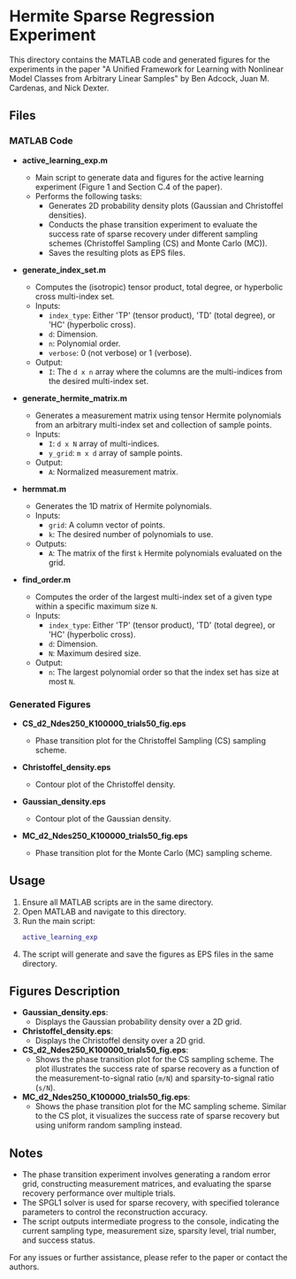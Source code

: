 # Hermite Sparse Regression Experiment

This directory contains the MATLAB code and generated figures for the experiments in the paper "A Unified Framework for Learning with Nonlinear Model Classes from Arbitrary Linear Samples" by Ben Adcock, Juan M. Cardenas, and Nick Dexter.

## Files

### MATLAB Code

- **active_learning_exp.m**
  - Main script to generate data and figures for the active learning experiment (Figure 1 and Section C.4 of the paper).
  - Performs the following tasks:
    - Generates 2D probability density plots (Gaussian and Christoffel densities).
    - Conducts the phase transition experiment to evaluate the success rate of sparse recovery under different sampling schemes (Christoffel Sampling (CS) and Monte Carlo (MC)).
    - Saves the resulting plots as EPS files.

- **generate_index_set.m**
  - Computes the (isotropic) tensor product, total degree, or hyperbolic cross multi-index set.
  - Inputs:
    - `index_type`: Either 'TP' (tensor product), 'TD' (total degree), or 'HC' (hyperbolic cross).
    - `d`: Dimension.
    - `n`: Polynomial order.
    - `verbose`: 0 (not verbose) or 1 (verbose).
  - Output:
    - `I`: The `d x n` array where the columns are the multi-indices from the desired multi-index set.

- **generate_hermite_matrix.m**
  - Generates a measurement matrix using tensor Hermite polynomials from an arbitrary multi-index set and collection of sample points.
  - Inputs:
    - `I`: `d x N` array of multi-indices.
    - `y_grid`: `m x d` array of sample points.
  - Output:
    - `A`: Normalized measurement matrix.

- **hermmat.m**
  - Generates the 1D matrix of Hermite polynomials.
  - Inputs:
    - `grid`: A column vector of points.
    - `k`: The desired number of polynomials to use.
  - Outputs:
    - `A`: The matrix of the first `k` Hermite polynomials evaluated on the grid.

- **find_order.m**
  - Computes the order of the largest multi-index set of a given type within a specific maximum size `N`.
  - Inputs:
    - `index_type`: Either 'TP' (tensor product), 'TD' (total degree), or 'HC' (hyperbolic cross).
    - `d`: Dimension.
    - `N`: Maximum desired size.
  - Output:
    - `n`: The largest polynomial order so that the index set has size at most `N`.

### Generated Figures

- **CS_d2_Ndes250_K100000_trials50_fig.eps**
  - Phase transition plot for the Christoffel Sampling (CS) sampling scheme.

- **Christoffel_density.eps**
  - Contour plot of the Christoffel density.

- **Gaussian_density.eps**
  - Contour plot of the Gaussian density.

- **MC_d2_Ndes250_K100000_trials50_fig.eps**
  - Phase transition plot for the Monte Carlo (MC) sampling scheme.

## Usage

1. Ensure all MATLAB scripts are in the same directory.
2. Open MATLAB and navigate to this directory.
3. Run the main script:
   ```matlab
   active_learning_exp
4.  The script will generate and save the figures as EPS files in the same directory.

## Figures Description

-   **Gaussian_density.eps**:
    -   Displays the Gaussian probability density over a 2D grid.
-   **Christoffel_density.eps**:
    -   Displays the Christoffel density over a 2D grid.
-   **CS_d2_Ndes250_K100000_trials50_fig.eps**:
    -   Shows the phase transition plot for the CS sampling scheme. The plot illustrates the success rate of sparse recovery as a function of the measurement-to-signal ratio (`m/N`) and sparsity-to-signal ratio (`s/N`).
-   **MC_d2_Ndes250_K100000_trials50_fig.eps**:
    -   Shows the phase transition plot for the MC sampling scheme. Similar to the CS plot, it visualizes the success rate of sparse recovery but using uniform random sampling instead.

## Notes

-   The phase transition experiment involves generating a random error grid, constructing measurement matrices, and evaluating the sparse recovery performance over multiple trials.
-   The SPGL1 solver is used for sparse recovery, with specified tolerance parameters to control the reconstruction accuracy.
-   The script outputs intermediate progress to the console, indicating the current sampling type, measurement size, sparsity level, trial number, and success status.

For any issues or further assistance, please refer to the paper or contact the authors.

